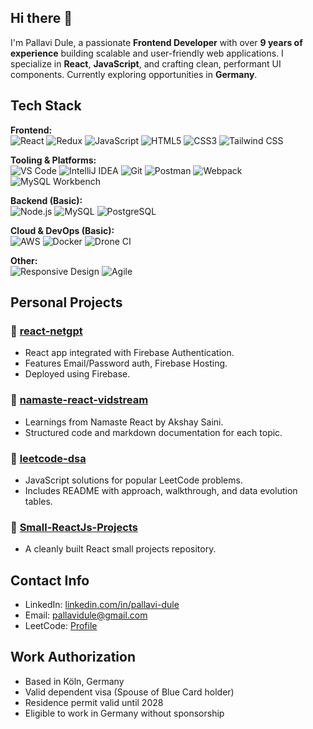 ## Hi there 👋
I'm Pallavi Dule, a passionate **Frontend Developer** with over **9 years of experience** building scalable and user-friendly web applications. I specialize in **React**, **JavaScript**, and crafting clean, performant UI components. Currently exploring opportunities in **Germany**.

## Tech Stack
**Frontend:**    
![React](https://img.shields.io/badge/-React-61DAFB?style=flat-square&logo=react&logoColor=black)
![Redux](https://img.shields.io/badge/-Redux-764ABC?style=flat-square&logo=redux&logoColor=white)
![JavaScript](https://img.shields.io/badge/-JavaScript-F7DF1E?style=flat-square&logo=javascript&logoColor=black)
![HTML5](https://img.shields.io/badge/-HTML5-E34F26?style=flat-square&logo=html5&logoColor=white)
![CSS3](https://img.shields.io/badge/-CSS3-1572B6?style=flat-square&logo=css3)
![Tailwind CSS](https://img.shields.io/badge/-TailwindCSS-38B2AC?style=flat-square&logo=tailwind-css&logoColor=white)

**Tooling & Platforms:**    
![VS Code](https://img.shields.io/badge/-VS%20Code-007ACC?style=flat-square&logo=visual-studio-code&logoColor=white)
![IntelliJ IDEA](https://img.shields.io/badge/-IntelliJ%20IDEA-000000?style=flat-square&logo=intellij-idea&logoColor=white)
![Git](https://img.shields.io/badge/-Git-F05032?style=flat-square&logo=git&logoColor=white)
![Postman](https://img.shields.io/badge/-Postman-FF6C37?style=flat-square&logo=postman&logoColor=white)
![Webpack](https://img.shields.io/badge/-Webpack-8DD6F9?style=flat-square&logo=webpack&logoColor=black)
![MySQL Workbench](https://img.shields.io/badge/-MySQL%20Workbench-4479A1?style=flat-square&logo=mysql&logoColor=white)

**Backend (Basic):**    
![Node.js](https://img.shields.io/badge/-Node.js-339933?style=flat-square&logo=node.js&logoColor=white)
![MySQL](https://img.shields.io/badge/-MySQL-4479A1?style=flat-square&logo=mysql&logoColor=white)
![PostgreSQL](https://img.shields.io/badge/-PostgreSQL-336791?style=flat-square&logo=postgresql&logoColor=white)

**Cloud & DevOps (Basic):**    
![AWS](https://img.shields.io/badge/-AWS-232F3E?style=flat-square&logo=amazon-aws)
![Docker](https://img.shields.io/badge/-Docker-2496ED?style=flat-square&logo=docker&logoColor=white)
![Drone CI](https://img.shields.io/badge/-Drone%20CI-212121?style=flat-square&logo=drone&logoColor=white)

**Other:**      
    ![Responsive Design](https://img.shields.io/badge/-Responsive%20Design-0A0A0A?style=flat-square)
  ![Agile](https://img.shields.io/badge/-Agile-02569B?style=flat-square)

## Personal Projects

### 🔹 [react-netgpt](https://github.com/pallavidule/react-netgpt)

* React app integrated with Firebase Authentication.
* Features Email/Password auth, Firebase Hosting.
* Deployed using Firebase.

### 🔹 [namaste-react-vidstream](https://github.com/pallavidule/namaste-react-vidstream)

* Learnings from Namaste React by Akshay Saini.
* Structured code and markdown documentation for each topic.

### 🔹 [leetcode-dsa](https://github.com/PallaviDule/DSA-specific)

* JavaScript solutions for popular LeetCode problems.
* Includes README with approach, walkthrough, and data evolution tables.

### 🔹 [Small-ReactJs-Projects](https://github.com/PallaviDule/Small-ReactJs-Projects)

* A cleanly built React small projects repository.

## Contact Info

* LinkedIn: [linkedin.com/in/pallavi-dule](https://www.linkedin.com/in/pallavi-dule/)
* Email: [pallavidule@gmail.com](mailto:pallavidule@gmail.com)
* LeetCode: [Profile](https://leetcode.com/u/pallavidule/)
  
## Work Authorization

- Based in Köln, Germany  
- Valid dependent visa (Spouse of Blue Card holder)  
- Residence permit valid until 2028  
- Eligible to work in Germany without sponsorship


<!--
**PallaviDule/pallavidule** is a ✨ _special_ ✨ repository because its `README.md` (this file) appears on your GitHub profile.

Here are some ideas to get you started:

- 🔭 I’m currently working on ...
- 🌱 I’m currently learning ...
- 👯 I’m looking to collaborate on ...
- 🤔 I’m looking for help with ...
- 💬 Ask me about ...
- 📫 How to reach me: ...
- 😄 Pronouns: ...
- ⚡ Fun fact: ...
-->
